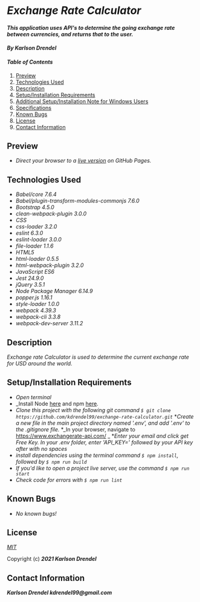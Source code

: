# _Exchange Rate Calculator_

#### _This application uses API's to determine the going exchange rate between currencies, and returns that to the user._

#### _By **Karlson Drendel**_

#### _Table of Contents_

1. [Preview](#preview)
2. [Technologies Used](#technologies)
3. [Description](#description)
4. [Setup/Installation Requirements](#setup)
5. [Additional Setup/Installation Note for Windows Users](#windows)
6. [Specifications](#specs)
7. [Known Bugs](#bugs)
8. [License](#license)
9. [Contact Information](#contact)

## Preview <a id="preview"></a>

* _Direct your browser to a [live version](kdrendel99.github.io/project/index.html) on GitHub Pages._

## Technologies Used <a id="technologies"></a>

* _Babel/core 7.6.4_
* _Babel/plugin-transform-modules-commonjs 7.6.0_
* _Bootstrap 4.5.0_
* _clean-webpack-plugin 3.0.0_
* _CSS_
* _css-loader 3.2.0_
* _eslint 6.3.0_
* _eslint-loader 3.0.0_
* _file-loader 1.1.6_
* _HTML5_
* _html-loader 0.5.5_
* _html-webpack-plugin 3.2.0_
* _JavaScript ES6_
* _Jest 24.9.0_
* _jQuery 3.5.1_
* _Node Package Manager 6.14.9_
* _popper.js 1.16.1_
* _style-loader 1.0.0_
* _webpack 4.39.3_
* _webpack-cli 3.3.8_
* _webpack-dev-server 3.11.2_

## Description <a id="description"></a>

_Exchange rate Calculator is used to determine the current exchange rate for USD around the world._


## Setup/Installation Requirements <a id="setup"></a>

* _Open terminal_
* _Install Node [here](https://nodejs.org/en/) and npm [here](https://www.npmjs.com/).
* _Clone this project with the following git command `$ git clone https://github.com/kdrendel99/exchange-rate-calculator.git`_
*_Create a new file in the main project directory named '.env', and add '.env' to the .gitignore file._
*_In your browser, navigate to https://www.exchangerate-api.com/  _
*_Enter your email and click get Free Key. In your .env folder, enter 'API_KEY=' followed by your API key after with no spaces_
* _install dependencies using the terminal command `$ npm install`, followed by `$ npm run build`_
* _If you'd like to open a project live server, use the command `$ npm run start`_
* _Check code for errors with `$ npm run lint`_

## Known Bugs <a id="bugs"></a>
* _No known bugs!_


## License <a id="license"></a>
*[MIT](https://choosealicense.com/licenses/mit/)*

Copyright (c) **_2021 Karlson Drendel_**

## Contact Information <a id="contact"></a>
**_Karlson Drendel kdrendel99@gmail.com_**